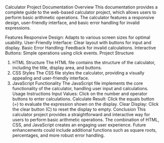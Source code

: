 Calculator Project Documentation
Overview
This documentation provides a complete guide to the web-based calculator project, which allows users to perform basic arithmetic operations. The calculator features a responsive design, user-friendly interface, and basic error handling for invalid expressions.

Features
Responsive Design: Adapts to various screen sizes for optimal usability.
User-Friendly Interface: Clear layout with buttons for input and display.
Basic Error Handling: Feedback for invalid calculations.
Interactive Buttons: Simple operations using click events.
Project Structure
1. HTML Structure
The HTML file contains the structure of the calculator, including the title, display area, and buttons.
2. CSS Styles
The CSS file styles the calculator, providing a visually appealing and user-friendly interface.
3. JavaScript Functionality
The JavaScript file implements the core functionality of the calculator, handling user input and calculations.
Usage Instructions
Input Values: Click on the number and operator buttons to enter calculations.
Calculate Result: Click the equals button (=) to evaluate the expression shown on the display.
Clear Display: Click the clear button (C) to reset the display to empty.
Conclusion
This calculator project provides a straightforward and interactive way for users to perform basic arithmetic operations. The combination of HTML, CSS, and JavaScript creates an engaging user experience. Future enhancements could include additional functions such as square roots, percentages, and more robust error handling.
